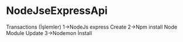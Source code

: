 # NodeJseExpressApi
Transactions (İşlemler)
1->NodeJs express Create 
2->Npm install Node Module Update
3->Nodemon İnstall
